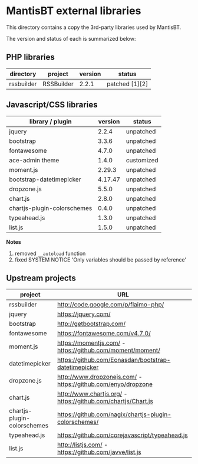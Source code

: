 MantisBT external libraries
===========================

This directory contains a copy the 3rd-party libraries used by MantisBT.

The version and status of each is summarized below:

## PHP libraries

| directory       | project       | version   | status         |
|-----------------|---------------|-----------|----------------|
| rssbuilder      | RSSBuilder    | 2.2.1     | patched [1][2] |

## Javascript/CSS libraries

| library / plugin                  | version   | status     |
|-----------------------------------|-----------|------------|
| jquery                            | 2.2.4     | unpatched  |
| bootstrap                         | 3.3.6     | unpatched  |
| fontawesome                       | 4.7.0     | unpatched  |
| ace-admin theme                   | 1.4.0     | customized |
| moment.js                         | 2.29.3    | unpatched  |
| bootstrap-datetimepicker          | 4.17.47   | unpatched  |
| dropzone.js                       | 5.5.0     | unpatched  |
| chart.js                          | 2.8.0     | unpatched  |
| chartjs-plugin-colorschemes       | 0.4.0     | unpatched  |
| typeahead.js                      | 1.3.0     | unpatched  |
| list.js                           | 1.5.0     | unpatched  |

**Notes**

1. removed `__autoload` function
2. fixed SYSTEM NOTICE 'Only variables should be passed by reference'

Upstream projects
-----------------

| project                     | URL                                                           |
|-----------------------------|---------------------------------------------------------------|
| rssbuilder                  | http://code.google.com/p/flaimo-php/                          |
| jquery                      | https://jquery.com/                                           |
| bootstrap                   | http://getbootstrap.com/                                      |
| fontawesome                 | https://fontawesome.com/v4.7.0/                               |
| moment.js                   | https://momentjs.com/ - https://github.com/moment/moment/     |
| datetimepicker              | https://github.com/Eonasdan/bootstrap-datetimepicker          |
| dropzone.js                 | http://www.dropzonejs.com/ - https://github.com/enyo/dropzone |
| chart.js                    | http://www.chartjs.org/ - https://github.com/chartjs/Chart.js |
| chartjs-plugin-colorschemes | https://github.com/nagix/chartjs-plugin-colorschemes/         |
| typeahead.js                | https://github.com/corejavascript/typeahead.js                |
| list.js                     | http://listjs.com/ - https://github.com/javve/list.js         |
